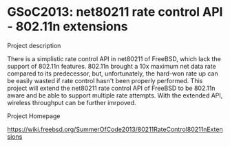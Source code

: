 GSoC2013: net80211 rate control API - 802.11n extensions
========================

Project description

There is a simplistic rate control API in net80211 of FreeBSD, which lack the support of 802.11n features. 802.11n brought a 10x maximum net data rate compared to its predecessor, but, unfortunately, the hard-won rate up can be easily wasted if rate control hasn't been properly performed. This project will extend the net80211 rate control API of FreeBSD to be 802.11n aware and be able to support multiple rate attempts. With the extended API, wireless throughput can be further imrpoved.

Project Homepage

https://wiki.freebsd.org/SummerOfCode2013/80211RateControl80211nExtensions
